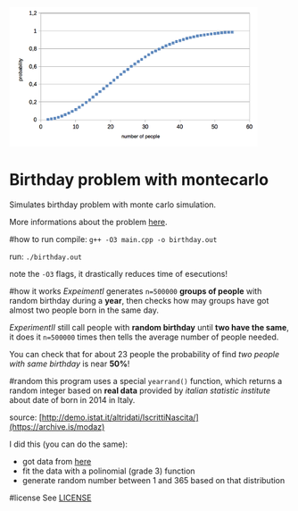 ![Grph](graph.png "graph of data generated")

# Birthday problem with montecarlo
Simulates birthday problem with monte carlo simulation.

More informations about the problem [here](https://duckduckgo.com/?q=birthday+problem).

#how to run
compile: `g++ -O3 main.cpp -o birthday.out`

run: `./birthday.out`

note the `-O3` flags, it drastically reduces time of esecutions!

#how it works
*ExpeimentI* generates `n=500000` **groups of people** with random birthday during a **year**, then checks how may groups have got almost two people born in the same day.

*ExperimentII* still call people with **random birthday** until **two have the same**, it does it `n=500000` times then tells the average number of people needed.

You can check that for about 23 people the probability of find *two people with same birthday* is near **50%**!

#random
this program uses a special `yearrand()` function, which returns a random integer based on **real data** provided by *italian statistic institute* about date of born in 2014 in Italy.

source: [http://demo.istat.it/altridati/IscrittiNascita/](https://archive.is/modaz)

I did this (you can do the same):
* got data from [here](http://demo.istat.it/altridati/IscrittiNascita/2014/T2.8.xls)
* fit the data with a polinomial (grade 3) function
* generate random number between 1 and 365 based on that distribution

#license
See [LICENSE](LICENSE)
